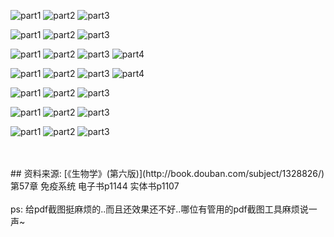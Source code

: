

![part1](images/1.png)
![part2](images/2.png)
![part3](images/3.png)



![part1](images/4.png)
![part2](images/5.png)
![part3](images/6.png)




![part1](images/7.png)
![part2](images/8.png)
![part3](images/9.png)
![part4](images/10.png)





![part1](images/11.png)
![part2](images/12.png)
![part3](images/13.png)
![part4](images/14.png)




![part1](images/15.png)
![part2](images/16.png)
![part3](images/17.png)


![part1](images/18.png)
![part2](images/19.png)
![part3](images/20.png)

![part1](images/21.png)
![part2](images/22.png)
![part3](images/23.png)




<br>
<br>
## 资料来源: 
[《生物学》(第六版)](http://book.douban.com/subject/1328826/) <br>
第57章 免疫系统 电子书p1144  实体书p1107 <br>

<br>
ps: 给pdf截图挺麻烦的..而且还效果还不好..哪位有管用的pdf截图工具麻烦说一声~
<br>
